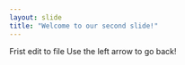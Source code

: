 ```yaml
---
layout: slide
title: "Welcome to our second slide!"
---
```

Frist edit to file
Use the left arrow to go back!
